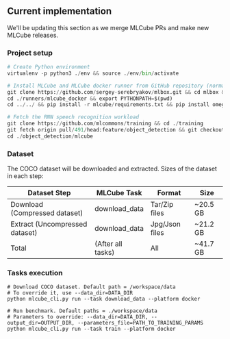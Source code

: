 ## Current implementation

We'll be updating this section as we merge MLCube PRs and make new MLCube releases.

### Project setup
```Python
# Create Python environment 
virtualenv -p python3 ./env && source ./env/bin/activate

# Install MLCube and MLCube docker runner from GitHub repository (normally, users will just run `pip install mlcube mlcube_docker`)
git clone https://github.com/sergey-serebryakov/mlbox.git && cd mlbox && git checkout feature/configV2
cd ./runners/mlcube_docker && export PYTHONPATH=$(pwd)
cd ../../ && pip install -r mlcube/requirements.txt && pip install omegaconf && cd ../

# Fetch the RNN speech recognition workload
git clone https://github.com/mlcommons/training && cd ./training
git fetch origin pull/491/head:feature/object_detection && git checkout feature/object_detection
cd ./object_detection/mlcube
```

### Dataset


The COCO dataset will be downloaded and extracted. Sizes of the dataset in each step:

| Dataset Step                   | MLCube Task       | Format         | Size     |
|--------------------------------|-------------------|----------------|----------|
| Download (Compressed dataset)  | download_data     | Tar/Zip files  | ~20.5 GB |
| Extract (Uncompressed dataset) | download_data     | Jpg/Json files | ~21.2 GB |
| Total                          | (After all tasks) | All            | ~41.7 GB |

### Tasks execution
```
# Download COCO dataset. Default path = /workspace/data
# To override it, use --data_dir=DATA_DIR
python mlcube_cli.py run --task download_data --platform docker

# Run benchmark. Default paths = ./workspace/data
# Parameters to override: --data_dir=DATA_DIR, --output_dir=OUTPUT_DIR, --parameters_file=PATH_TO_TRAINING_PARAMS
python mlcube_cli.py run --task train --platform docker
```